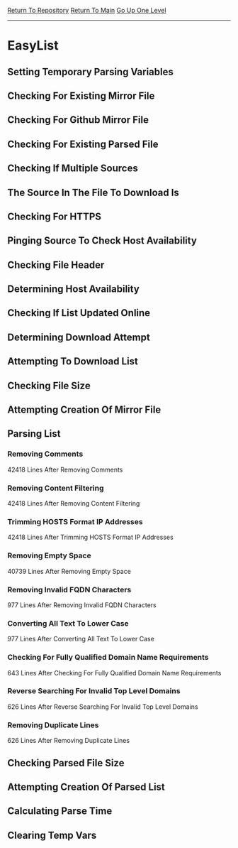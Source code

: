 [Return To Repository](https://github.com/deathbybandaid/piholeparser/)
[Return To Main](https://github.com/deathbybandaid/piholeparser/blob/master/RecentRunLogs/Mainlog.md)
[Go Up One Level](https://github.com/deathbybandaid/piholeparser/blob/master/RecentRunLogs/TopLevelScripts/30-Processing-Blacklists.md)
____________________________________
# EasyList
## Setting Temporary Parsing Variables
## Checking For Existing Mirror File
## Checking For Github Mirror File
## Checking For Existing Parsed File
## Checking If Multiple Sources
## The Source In The File To Download Is
## Checking For HTTPS
## Pinging Source To Check Host Availability
## Checking File Header
## Determining Host Availability
## Checking If List Updated Online
## Determining Download Attempt
## Attempting To Download List
## Checking File Size
## Attempting Creation Of Mirror File
## Parsing List
### Removing Comments
42418 Lines After Removing Comments
### Removing Content Filtering
42418 Lines After Removing Content Filtering
### Trimming HOSTS Format IP Addresses
42418 Lines After Trimming HOSTS Format IP Addresses
### Removing Empty Space
40739 Lines After Removing Empty Space
### Removing Invalid FQDN Characters
977 Lines After Removing Invalid FQDN Characters
### Converting All Text To Lower Case
977 Lines After Converting All Text To Lower Case
### Checking For Fully Qualified Domain Name Requirements
643 Lines After Checking For Fully Qualified Domain Name Requirements
### Reverse Searching For Invalid Top Level Domains
626 Lines After Reverse Searching For Invalid Top Level Domains
### Removing Duplicate Lines
626 Lines After Removing Duplicate Lines
## Checking Parsed File Size
## Attempting Creation Of Parsed List
## Calculating Parse Time
## Clearing Temp Vars
